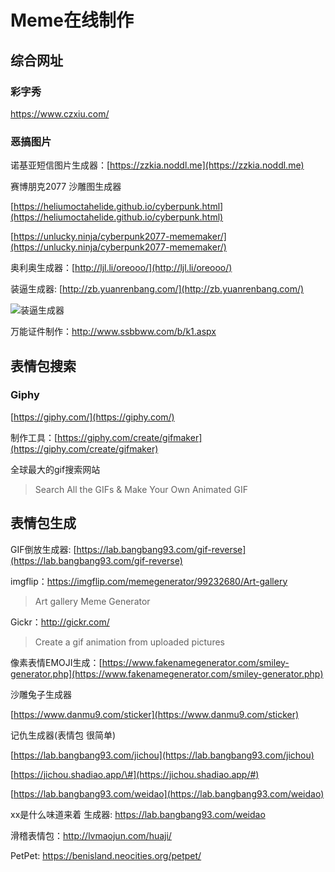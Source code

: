 # Meme在线制作

## 综合网址

### 彩字秀

https://www.czxiu.com/

### 恶搞图片

诺基亚短信图片生成器：[https://zzkia.noddl.me](https://zzkia.noddl.me)

赛博朋克2077 沙雕图生成器

[https://heliumoctahelide.github.io/cyberpunk.html](https://heliumoctahelide.github.io/cyberpunk.html)

[https://unlucky.ninja/cyberpunk2077-mememaker/](https://unlucky.ninja/cyberpunk2077-mememaker/)

奥利奥生成器：[http://ljl.li/oreooo/](http://ljl.li/oreooo/)

装逼生成器: [http://zb.yuanrenbang.com/](http://zb.yuanrenbang.com/)

![装逼生成器](https://i.imgur.com/uuia2U3.png)

万能证件制作：http://www.ssbbww.com/b/k1.aspx

## 表情包搜索

### Giphy

[https://giphy.com/](https://giphy.com/)

制作工具：[https://giphy.com/create/gifmaker](https://giphy.com/create/gifmaker)

全球最大的gif搜索网站

> Search All the GIFs & Make Your Own Animated GIF

## 表情包生成

GIF倒放生成器: [https://lab.bangbang93.com/gif-reverse](https://lab.bangbang93.com/gif-reverse)

imgflip：https://imgflip.com/memegenerator/99232680/Art-gallery

> Art gallery Meme Generator

Gickr：http://gickr.com/

> Create a gif animation from uploaded pictures

像素表情EMOJI生成：[https://www.fakenamegenerator.com/smiley-generator.php](https://www.fakenamegenerator.com/smiley-generator.php)

沙雕兔子生成器

[https://www.danmu9.com/sticker](https://www.danmu9.com/sticker)

记仇生成器\(表情包 很简单\)

[https://lab.bangbang93.com/jichou](https://lab.bangbang93.com/jichou)

[https://jichou.shadiao.app/\#](https://jichou.shadiao.app/#)

[https://lab.bangbang93.com/weidao](https://lab.bangbang93.com/weidao)

xx是什么味道来着 生成器: https://lab.bangbang93.com/weidao

滑稽表情包：http://lvmaojun.com/huaji/

PetPet: https://benisland.neocities.org/petpet/